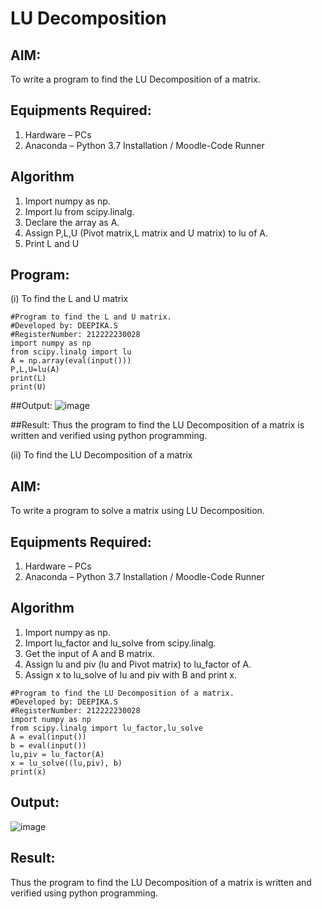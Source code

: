 # LU Decomposition 

## AIM:
To write a program to find the LU Decomposition of a matrix.

## Equipments Required:
1. Hardware – PCs
2. Anaconda – Python 3.7 Installation / Moodle-Code Runner

## Algorithm
1. Import numpy as np.
2. Import lu from scipy.linalg.
3. Declare the array as A.
4. Assign P,L,U (Pivot matrix,L matrix and U matrix) to lu of A.
5. Print L and U
## Program:
(i) To find the L and U matrix
```
#Program to find the L and U matrix.
#Developed by: DEEPIKA.S
#RegisterNumber: 212222230028
import numpy as np
from scipy.linalg import lu
A = np.array(eval(input()))
P,L,U=lu(A)
print(L)
print(U)
```
##Output:
![image](https://user-images.githubusercontent.com/119393935/236671331-a10f2597-6ec1-47d6-b0e9-fb8707e953ec.png)

##Result:
Thus the program to find the LU Decomposition of a matrix is written and verified using python programming.


(ii) To find the LU Decomposition of a matrix

## AIM:
To write a program to solve a matrix using LU Decomposition.

## Equipments Required:
1. Hardware – PCs
2. Anaconda – Python 3.7 Installation / Moodle-Code Runner

## Algorithm
1. Import numpy as np.
2. Import lu_factor and lu_solve from scipy.linalg.
3. Get the input of A and B matrix.
4. Assign lu and piv (lu and Pivot matrix) to lu_factor of A.
5. Assign x to lu_solve of lu and piv with B and print x.
```
#Program to find the LU Decomposition of a matrix.
#Developed by: DEEPIKA.S 
#RegisterNumber: 212222230028
import numpy as np
from scipy.linalg import lu_factor,lu_solve
A = eval(input())
b = eval(input())
lu,piv = lu_factor(A)
x = lu_solve((lu,piv), b)
print(x)
```
## Output:
![image](https://user-images.githubusercontent.com/119393935/236671394-6d19dd5e-f4c2-4f44-88ce-c385dc23b256.png)
## Result:
Thus the program to find the LU Decomposition of a matrix is written and verified using python programming.

